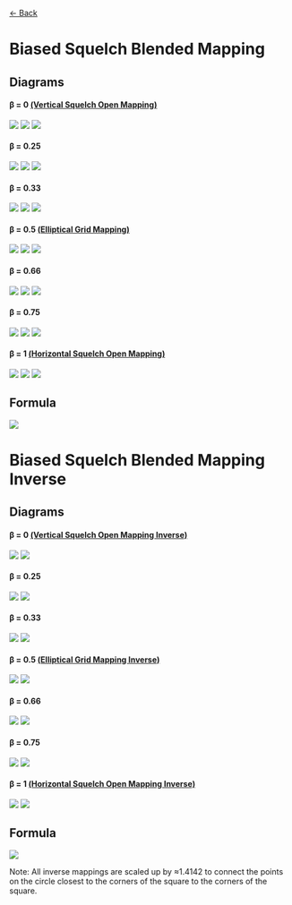 [<- Back](https://github.com/Kuuuube/Circular_Area/blob/main/wiki/mappings_index.md)

# Biased Squelch Blended Mapping

## Diagrams
#### β = 0 [(Vertical Squelch Open Mapping)](https://github.com/Kuuuube/Circular_Area/blob/main/wiki/mappings/vertical_squelch_open_mapping.md)

![](https://raw.githubusercontent.com/Kuuuube/Circular_Area/main/wiki/images/mappings/square_biased_squelch_blended_mapping_B0_circle_grid_thick_checkerboard.png)
![](https://raw.githubusercontent.com/Kuuuube/Circular_Area/main/wiki/images/mappings/square_biased_squelch_blended_mapping_B0_square_grid_thick_checkerboard.png)
![](https://raw.githubusercontent.com/Kuuuube/Circular_Area/main/wiki/images/mappings/square_biased_squelch_blended_mapping_B0_dot_grid_circle_rgb_gradient_circle.png)

#### β = 0.25

![](https://raw.githubusercontent.com/Kuuuube/Circular_Area/main/wiki/images/mappings/square_biased_squelch_blended_mapping_B0.25_circle_grid_thick_checkerboard.png)
![](https://raw.githubusercontent.com/Kuuuube/Circular_Area/main/wiki/images/mappings/square_biased_squelch_blended_mapping_B0.25_square_grid_thick_checkerboard.png)
![](https://raw.githubusercontent.com/Kuuuube/Circular_Area/main/wiki/images/mappings/square_biased_squelch_blended_mapping_B0.25_dot_grid_circle_rgb_gradient_circle.png)

#### β = 0.33

![](https://raw.githubusercontent.com/Kuuuube/Circular_Area/main/wiki/images/mappings/square_biased_squelch_blended_mapping_B0.33_circle_grid_thick_checkerboard.png)
![](https://raw.githubusercontent.com/Kuuuube/Circular_Area/main/wiki/images/mappings/square_biased_squelch_blended_mapping_B0.33_square_grid_thick_checkerboard.png)
![](https://raw.githubusercontent.com/Kuuuube/Circular_Area/main/wiki/images/mappings/square_biased_squelch_blended_mapping_B0.33_dot_grid_circle_rgb_gradient_circle.png)

#### β = 0.5 [(Elliptical Grid Mapping)](https://github.com/Kuuuube/Circular_Area/blob/main/wiki/mappings/elliptical_grid_mapping.md)

![](https://raw.githubusercontent.com/Kuuuube/Circular_Area/main/wiki/images/mappings/square_biased_squelch_blended_mapping_B0.5_circle_grid_thick_checkerboard.png)
![](https://raw.githubusercontent.com/Kuuuube/Circular_Area/main/wiki/images/mappings/square_biased_squelch_blended_mapping_B0.5_square_grid_thick_checkerboard.png)
![](https://raw.githubusercontent.com/Kuuuube/Circular_Area/main/wiki/images/mappings/square_biased_squelch_blended_mapping_B0.5_dot_grid_circle_rgb_gradient_circle.png)

#### β = 0.66

![](https://raw.githubusercontent.com/Kuuuube/Circular_Area/main/wiki/images/mappings/square_biased_squelch_blended_mapping_B0.66_circle_grid_thick_checkerboard.png)
![](https://raw.githubusercontent.com/Kuuuube/Circular_Area/main/wiki/images/mappings/square_biased_squelch_blended_mapping_B0.66_square_grid_thick_checkerboard.png)
![](https://raw.githubusercontent.com/Kuuuube/Circular_Area/main/wiki/images/mappings/square_biased_squelch_blended_mapping_B0.66_dot_grid_circle_rgb_gradient_circle.png)

#### β = 0.75

![](https://raw.githubusercontent.com/Kuuuube/Circular_Area/main/wiki/images/mappings/square_biased_squelch_blended_mapping_B0.75_circle_grid_thick_checkerboard.png)
![](https://raw.githubusercontent.com/Kuuuube/Circular_Area/main/wiki/images/mappings/square_biased_squelch_blended_mapping_B0.75_square_grid_thick_checkerboard.png)
![](https://raw.githubusercontent.com/Kuuuube/Circular_Area/main/wiki/images/mappings/square_biased_squelch_blended_mapping_B0.75_dot_grid_circle_rgb_gradient_circle.png)

#### β = 1 [(Horizontal Squelch Open Mapping)](https://github.com/Kuuuube/Circular_Area/blob/main/wiki/mappings/horizontal_squelch_open_mapping.md)

![](https://raw.githubusercontent.com/Kuuuube/Circular_Area/main/wiki/images/mappings/square_biased_squelch_blended_mapping_B1_circle_grid_thick_checkerboard.png)
![](https://raw.githubusercontent.com/Kuuuube/Circular_Area/main/wiki/images/mappings/square_biased_squelch_blended_mapping_B1_square_grid_thick_checkerboard.png)
![](https://raw.githubusercontent.com/Kuuuube/Circular_Area/main/wiki/images/mappings/square_biased_squelch_blended_mapping_B1_dot_grid_circle_rgb_gradient_circle.png)

## Formula
![](https://raw.githubusercontent.com/Kuuuube/Circular_Area/main/wiki/images/formulas/biased_squelch_blended_mapping_formula.png)




# Biased Squelch Blended Mapping Inverse

## Diagrams
#### β = 0 [(Vertical Squelch Open Mapping Inverse)](https://github.com/Kuuuube/Circular_Area/blob/main/wiki/mappings/vertical_squelch_open_mapping.md)

![](https://raw.githubusercontent.com/Kuuuube/Circular_Area/main/wiki/images/mappings/circle_biased_squelch_blended_mapping_B0_square_grid_circle_thick_checkerboard.png)
![](https://raw.githubusercontent.com/Kuuuube/Circular_Area/main/wiki/images/mappings/circle_biased_squelch_blended_mapping_B0_dot_grid_square_rgb_gradient.png)

#### β = 0.25

![](https://raw.githubusercontent.com/Kuuuube/Circular_Area/main/wiki/images/mappings/circle_biased_squelch_blended_mapping_B0.25_square_grid_circle_thick_checkerboard.png)
![](https://raw.githubusercontent.com/Kuuuube/Circular_Area/main/wiki/images/mappings/circle_biased_squelch_blended_mapping_B0.25_dot_grid_square_rgb_gradient.png)

#### β = 0.33

![](https://raw.githubusercontent.com/Kuuuube/Circular_Area/main/wiki/images/mappings/circle_biased_squelch_blended_mapping_B0.33_square_grid_circle_thick_checkerboard.png)
![](https://raw.githubusercontent.com/Kuuuube/Circular_Area/main/wiki/images/mappings/circle_biased_squelch_blended_mapping_B0.33_dot_grid_square_rgb_gradient.png)

#### β = 0.5 [(Elliptical Grid Mapping Inverse)](https://github.com/Kuuuube/Circular_Area/blob/main/wiki/mappings/elliptical_grid_mapping.md)

![](https://raw.githubusercontent.com/Kuuuube/Circular_Area/main/wiki/images/mappings/circle_biased_squelch_blended_mapping_B0.5_square_grid_circle_thick_checkerboard.png)
![](https://raw.githubusercontent.com/Kuuuube/Circular_Area/main/wiki/images/mappings/circle_biased_squelch_blended_mapping_B0.5_dot_grid_square_rgb_gradient.png)

#### β = 0.66

![](https://raw.githubusercontent.com/Kuuuube/Circular_Area/main/wiki/images/mappings/circle_biased_squelch_blended_mapping_B0.66_square_grid_circle_thick_checkerboard.png)
![](https://raw.githubusercontent.com/Kuuuube/Circular_Area/main/wiki/images/mappings/circle_biased_squelch_blended_mapping_B0.66_dot_grid_square_rgb_gradient.png)

#### β = 0.75

![](https://raw.githubusercontent.com/Kuuuube/Circular_Area/main/wiki/images/mappings/circle_biased_squelch_blended_mapping_B0.75_square_grid_circle_thick_checkerboard.png)
![](https://raw.githubusercontent.com/Kuuuube/Circular_Area/main/wiki/images/mappings/circle_biased_squelch_blended_mapping_B0.75_dot_grid_square_rgb_gradient.png)

#### β = 1 [(Horizontal Squelch Open Mapping Inverse)](https://github.com/Kuuuube/Circular_Area/blob/main/wiki/mappings/horizontal_squelch_open_mapping.md)

![](https://raw.githubusercontent.com/Kuuuube/Circular_Area/main/wiki/images/mappings/circle_biased_squelch_blended_mapping_B1_square_grid_circle_thick_checkerboard.png)
![](https://raw.githubusercontent.com/Kuuuube/Circular_Area/main/wiki/images/mappings/circle_biased_squelch_blended_mapping_B1_mapping_dot_grid_square_rgb_gradient.png)

## Formula
![](https://raw.githubusercontent.com/Kuuuube/Circular_Area/main/wiki/images/formulas/biased_squelch_blended_mapping_inverse_formula.png)

Note: All inverse mappings are scaled up by ≈1.4142 to connect the points on the circle closest to the corners of the square to the corners of the square.